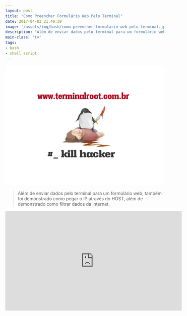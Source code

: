 ```yaml
---
layout: post
title: "Como Preencher Formulário Web Pelo Terminal"
date: 2017-04-03 21:49:39
image: '/assets/img/bash/como-preencher-formulario-web-pelo-terminal.jpg'
description: "Além de enviar dados pelo terminal para um formulário web, também foi demonstrado como pegar o IP através do HOST."
main-class: 'tv'
tags:
- bash
- shell script
---
```


![Como Preencher Formulário Web Pelo Terminal](/assets/img/bash/como-preencher-formulario-web-pelo-terminal.jpg "Como Preencher Formulário Web Pelo Terminal")

> Além de enviar dados pelo terminal para um formulário web, também foi demonstrado como pegar o IP através do HOST, além de demonstrado como filtrar dados da internet.

<iframe width="560" height="315" src="https://www.youtube.com/embed/ofXt14uzFCo" frameborder="0" allowfullscreen></iframe>
